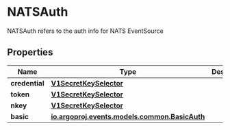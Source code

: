 

# NATSAuth

NATSAuth refers to the auth info for NATS EventSource
## Properties

Name | Type | Description | Notes
------------ | ------------- | ------------- | -------------
**credential** | [**V1SecretKeySelector**](V1SecretKeySelector.md) |  |  [optional]
**token** | [**V1SecretKeySelector**](V1SecretKeySelector.md) |  |  [optional]
**nkey** | [**V1SecretKeySelector**](V1SecretKeySelector.md) |  |  [optional]
**basic** | [**io.argoproj.events.models.common.BasicAuth**](io.argoproj.events.models.common.BasicAuth.md) |  |  [optional]



